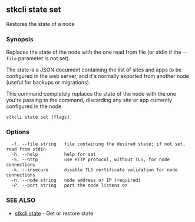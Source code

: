 ## stkcli state set

Restores the state of a node

### Synopsis

Replaces the state of the node with the one read from file (or stdin if the `--file` parameter is not set).

The state is a JSON document containing the list of sites and apps to be configured in the web server, and it's normally exported from another node (useful for backups or migrations).

This command completely replaces the state of the node with the one you're passing to the command, discarding any site or app currently configured in the node.


```
stkcli state set [flags]
```

### Options

```
  -f, --file string   file containing the desired state; if not set, read from stdin
  -h, --help          help for set
  -S, --http          use HTTP protocol, without TLS, for node connections
  -k, --insecure      disable TLS certificate validation for node connections
  -n, --node string   node address or IP (required)
  -P, --port string   port the node listens on
```

### SEE ALSO

* [stkcli state](stkcli_state.md)	 - Get or restore state

